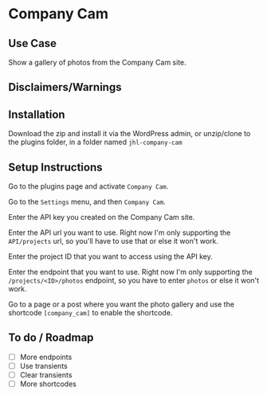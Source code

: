 # Company Cam

## Use Case

Show a gallery of photos from the Company Cam site.

## Disclaimers/Warnings

## Installation

Download the zip and install it via the WordPress admin, or unzip/clone to the plugins folder, in a folder named `jhl-company-cam`

## Setup Instructions

Go to the plugins page and activate `Company Cam`.

Go to the `Settings` menu, and then `Company Cam`.

Enter the API key you created on the Company Cam site.

Enter the API url you want to use. Right now I'm only supporting the `API/projects` url, so you'll have to use that or else it won't work.

Enter the project ID that you want to access using the API key.

Enter the endpoint that you want to use. Right now I'm only supporting the `/projects/<ID>/photos` endpoint, so you have to enter `photos` or else it won't work.

Go to a page or a post where you want the photo gallery and use the shortcode `[company_cam]` to enable the shortcode.

## To do / Roadmap

- [ ] More endpoints
- [ ] Use transients
- [ ] Clear transients
- [ ] More shortcodes